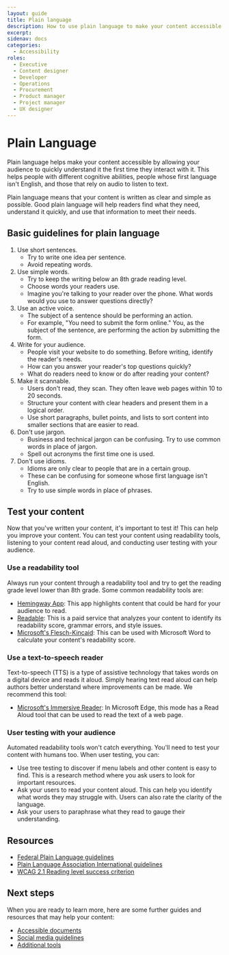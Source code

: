 ```yaml
---
layout: guide
title: Plain language
description: How to use plain language to make your content accessible.
excerpt: 
sidenav: docs
categories:
  - Accessibility
roles:
  - Executive
  - Content designer
  - Developer
  - Operations
  - Procurement
  - Product manager
  - Project manager
  - UX designer
---
```


# Plain Language

Plain language helps make your content accessible by allowing your audience to quickly understand it the first time they interact with it. This helps people with different cognitive abilities, people whose first language isn't English, and those that rely on audio to listen to text. 

Plain language means that your content is written as clear and simple as possible. Good plain language will help readers find what they need, understand it quickly, and use that information to meet their needs.

## Basic guidelines for plain language

1. Use short sentences. 
     - Try to write one idea per sentence.
     - Avoid repeating words.
2. Use simple words. 
     - Try to keep the writing below an 8th grade reading level.
     - Choose words your readers use. 
     - Imagine you're talking to your reader over the phone. What words would you use to answer questions directly?
3. Use an active voice.
     - The subject of a sentence should be performing an action. 
     - For example, "You need to submit the form online." You, as the subject of the sentence, are performing the action by submitting the form. 
4. Write for your audience.
     - People visit your website to do something. Before writing, identify the reader's needs. 
     - How can you answer your reader's top questions quickly?
     - What do readers need to know or do after reading your content?
5. Make it scannable.
     - Users don't read, they scan. They often leave web pages within 10 to 20 seconds.
     - Structure your content with clear headers and present them in a logical order.
     - Use short paragraphs, bullet points, and lists to sort content into smaller sections that are easier to read.  
6. Don't use jargon. 
     - Business and technical jargon can be confusing. Try to use common words in place of jargon.
     - Spell out acronyms the first time one is used. 
7. Don't use idioms. 
     - Idioms are only clear to people that are in a certain group. 
     - These can be confusing for someone whose first language isn't English. 
     - Try to use simple words in place of phrases. 

## Test your content

Now that you've written your content, it's important to test it! This can help you improve your content. You can test your content using readability tools, listening to your content read aloud, and conducting user testing with your audience. 

### Use a readability tool

Always run your content through a readability tool and try to get the reading grade level lower than 8th grade. Some common readability tools are:

- [Hemingway App](https://www.hemingwayapp.com/): This app highlights content that could be hard for your audience to read. 
- [Readable](https://readable.io/): This is a paid service that analyzes your content to identify its readability score, grammar errors, and style issues. 
- [Microsoft's Flesch-Kincaid](https://support.microsoft.com/en-us/office/get-your-document-s-readability-and-level-statistics-85b4969e-e80a-4777-8dd3-f7fc3c8b3fd2): This can be used with Microsoft Word to calculate your content's readability score. 

### Use a text-to-speech reader
Text-to-speech (TTS) is a type of assistive technology that takes words on a digital device and reads it aloud. Simply hearing text read aloud can help authors better understand where improvements can be made. We recommend this tool:
- [Microsoft's Immersive Reader](https://support.microsoft.com/en-us/topic/use-immersive-reader-in-microsoft-edge-78a7a17d-52e1-47ee-b0ac-eff8539015e1): In Microsoft Edge, this mode has a Read Aloud tool that can be used to read the text of a web page.

### User testing with your audience
Automated readability tools won't catch everything. You'll need to test your content with humans too. When user testing, you can: 

- Use tree testing to discover if menu labels and other content is easy to find. This is a research method where you ask users to look for important resources.
- Ask your users to read your content aloud. This can help you identify what words they may struggle with. Users can also rate the clarity of the language. 
- Ask your users to paraphrase what they read to gauge their understanding. 

## Resources

- [Federal Plain Language guidelines](https://www.plainlanguage.gov/guidelines/)
- [Plain Language Association International guidelines](https://plainlanguagenetwork.org/plain-language/what-is-plain-language/)
- [WCAG 2.1 Reading level success criterion ](https://www.w3.org/WAI/WCAG21/Understanding/reading-level.html)

## Next steps

When you are ready to learn more, here are some further guides and resources that may help your content:

- [Accessible documents](https://accessibility.civicactions.com/guide/documents)
- [Social media guidelines](https://accessibility.civicactions.com/guide/social-media)
- [Additional tools](https://accessibility.civicactions.com/guide/tools)

